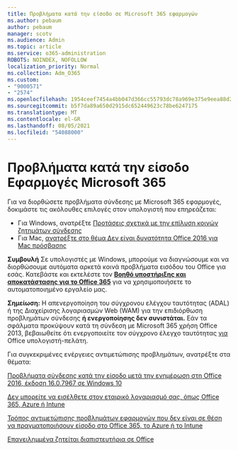 ```yaml
---
title: Προβλήματα κατά την είσοδο σε Microsoft 365 εφαρμογών
ms.author: pebaum
author: pebaum
manager: scotv
ms.audience: Admin
ms.topic: article
ms.service: o365-administration
ROBOTS: NOINDEX, NOFOLLOW
localization_priority: Normal
ms.collection: Adm_O365
ms.custom:
- "9000571"
- "2574"
ms.openlocfilehash: 1954ceef7454a4bb047d366cc55793dc78a969e375e9eea88d2d0dbe7f4997ef
ms.sourcegitcommit: b5f7da89a650d2915dc652449623c78be6247175
ms.translationtype: MT
ms.contentlocale: el-GR
ms.lasthandoff: 08/05/2021
ms.locfileid: "54088000"
---
```

# <a name="issues-signing-into-microsoft-365-apps"></a>Προβλήματα κατά την είσοδο Εφαρμογές Microsoft 365

Για να διορθώσετε προβλήματα σύνδεσης με Microsoft 365 εφαρμογές, δοκιμάστε τις ακόλουθες επιλογές στον υπολογιστή που επηρεάζεται:  

- Για Windows, ανατρέξτε [Προτάσεις σχετικά με την επίλυση κοινών ζητημάτων σύνδεσης](https://docs.microsoft.com/office365/troubleshoot/administration/disabling-adal-wam-not-recommended#recommendations-on-resolving-common-sign-in-issues)
- Για Mac, [ανατρέξτε στο θέμα Δεν είναι δυνατότητα Office 2016 για Mac πρόσβασης](https://docs.microsoft.com/office365/troubleshoot/authentication/sign-in-to-office-2016-for-mac-fail)

**Συμβουλή** Σε υπολογιστές με Windows, μπορούμε να διαγνώσουμε και να διορθώσουμε αυτόματα αρκετά κοινά προβλήματα εισόδου του Office για εσάς. Κατεβάστε και εκτελέστε τον **[Βοηθό υποστήριξης και αποκατάστασης για το Office 365](https://aka.ms/SaRA-OfficeSignInScenario)** για να χρησιμοποιήσετε το αυτοματοποιημένο εργαλείο μας.

**Σημείωση:** Η απενεργοποίηση του σύγχρονου ελέγχου ταυτότητας (ADAL) ή της Διαχείρισης λογαριασμών Web (WAM) για την επιδιόρθωση προβλημάτων σύνδεσης **ή ενεργοποίησης δεν συνιστάται.** Εάν τα σφάλματα προκύψουν κατά τη σύνδεση με Microsoft 365 χρήση Office 2013, βεβαιωθείτε ότι ενεργοποιείτε τον σύγχρονο έλεγχο ταυτότητας [για](https://docs.microsoft.com/microsoft-365/admin/security-and-compliance/enable-modern-authentication) Office υπολογιστή-πελάτη.

Για συγκεκριμένες ενέργειες αντιμετώπισης προβλημάτων, ανατρέξτε στα θέματα:

[Προβλήματα σύνδεσης κατά την είσοδο μετά την ενημέρωση στη Office 2016, έκδοση 16.0.7967 σε Windows 10](https://docs.microsoft.com/office365/troubleshoot/administration/connection-issue-when-sign-in-office-2016)  

[Δεν μπορείτε να εισέλθετε στον εταιρικό λογαριασμό σας, όπως Office 365, Azure ή Intune](https://docs.microsoft.com/office365/troubleshoot/authentication/sign-in-to-office-365-azure-intune)

[Τρόπος αντιμετώπισης προβλημάτων εφαρμογών που δεν είναι σε θέση να πραγματοποιήσουν είσοδο στο Office 365, το Azure ή το Intune](https://support.office.com/article/how-to-troubleshoot-non-browser-apps-that-can-t-sign-in-to-office-365-azure-or-intune-3ba1b268-66f6-462c-b0e5-070f5c2603c1?ui=en-US&rs=en-US&ad=US)

[Επανειλημμένα ζητείται διαπιστευτήρια σε Office](https://docs.microsoft.com/office365/troubleshoot/authentication/access-denied-when-connect-to-office-365)